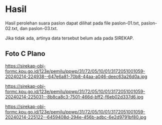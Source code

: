 # Hasil

Hasil perolehan suara paslon dapat dilihat pada file paslon-01.txt, paslon-02.txt, dan paslon-03.txt.

Jika tidak ada, artinya data tersebut belum ada pada SIREKAP.

## Foto C Plano

https://sirekap-obj-formc.kpu.go.id/123e/pemilu/ppwp/31/72/05/10/01/3172051001059-20240214-224938--647e6a81-70b8-44aa-a046-deec63a26d0a.jpg

https://sirekap-obj-formc.kpu.go.id/123e/pemilu/ppwp/31/72/05/10/01/3172051001059-20240214-225031--8b8ca8c3-7501-466d-bff2-f6eb02d337d6.jpg

https://sirekap-obj-formc.kpu.go.id/123e/pemilu/ppwp/31/72/05/10/01/3172051001059-20240214-225122--6459408d-294e-456b-adbc-6e2d9791bf80.jpg
